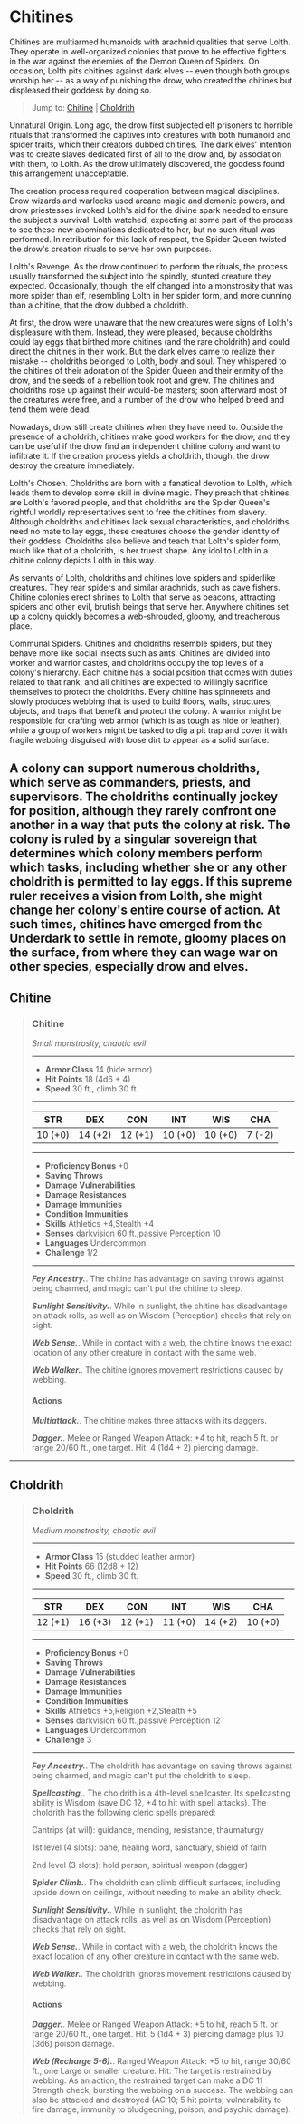# Chitines
Chitines are multiarmed humanoids with arachnid qualities that serve Lolth. They operate in well-organized colonies that prove to be effective fighters in the war against the enemies of the Demon Queen of Spiders. On occasion, Lolth pits chitines against dark elves -- even though both groups worship her -- as a way of punishing the drow, who created the chitines but displeased their goddess by doing so.

> Jump to: [Chitine](#Chitine) | [Choldrith](#Choldrith)


Unnatural Origin. Long ago, the drow first subjected elf prisoners to horrible rituals that transformed the captives into creatures with both humanoid and spider traits, which their creators dubbed chitines. The dark elves' intention was to create slaves dedicated first of all to the drow and, by association with them, to Lolth. As the drow ultimately discovered, the goddess found this arrangement unacceptable.

The creation process required cooperation between magical disciplines. Drow wizards and warlocks used arcane magic and demonic powers, and drow priestesses invoked Lolth's aid for the divine spark needed to ensure the subject's survival. Lolth watched, expecting at some part of the process to see these new abominations dedicated to her, but no such ritual was performed. In retribution for this lack of respect, the Spider Queen twisted the drow's creation rituals to serve her own purposes.

Lolth's Revenge. As the drow continued to perform the rituals, the process usually transformed the subject into the spindly, stunted creature they expected. Occasionally, though, the elf changed into a monstrosity that was more spider than elf, resembling Lolth in her spider form, and more cunning than a chitine, that the drow dubbed a choldrith.

At first, the drow were unaware that the new creatures were signs of Lolth's displeasure with them. Instead, they were pleased, because choldriths could lay eggs that birthed more chitines (and the rare choldrith) and could direct the chitines in their work. But the dark elves came to realize their mistake -- choldriths belonged to Lolth, body and soul. They whispered to the chitines of their adoration of the Spider Queen and their enmity of the drow, and the seeds of a rebellion took root and grew. The chitines and choldriths rose up against their would-be masters; soon afterward most of the creatures were free, and a number of the drow who helped breed and tend them were dead.

Nowadays, drow still create chitines when they have need to. Outside the presence of a choldrith, chitines make good workers for the drow, and they can be useful if the drow find an independent chitine colony and want to infiltrate it. If the creation process yields a choldrith, though, the drow destroy the creature immediately.

Lolth's Chosen. Choldriths are born with a fanatical devotion to Lolth, which leads them to develop some skill in divine magic. They preach that chitines are Lolth's favored people, and that choldriths are the Spider Queen's rightful worldly representatives sent to free the chitines from slavery. Although choldriths and chitines lack sexual characteristics, and choldriths need no mate to lay eggs, these creatures choose the gender identity of their goddess. Choldriths also believe and teach that Lolth's spider form, much like that of a choldrith, is her truest shape. Any idol to Lolth in a chitine colony depicts Lolth in this way.

As servants of Lolth, choldriths and chitines love spiders and spiderlike creatures. They rear spiders and similar arachnids, such as cave fishers. Chitine colonies erect shrines to Lolth that serve as beacons, attracting spiders and other evil, brutish beings that serve her. Anywhere chitines set up a colony quickly becomes a web-shrouded, gloomy, and treacherous place.

Communal Spiders. Chitines and choldriths resemble spiders, but they behave more like social insects such as ants. Chitines are divided into worker and warrior castes, and choldriths occupy the top levels of a colony's hierarchy. Each chitine has a social position that comes with duties related to that rank, and all chitines are expected to willingly sacrifice themselves to protect the choldriths. Every chitine has spinnerets and slowly produces webbing that is used to build floors, walls, structures, objects, and traps that benefit and protect the colony. A warrior might be responsible for crafting web armor (which is as tough as hide or leather), while a group of workers might be tasked to dig a pit trap and cover it with fragile webbing disguised with loose dirt to appear as a solid surface.

A colony can support numerous choldriths, which serve as commanders, priests, and supervisors. The choldriths continually jockey for position, although they rarely confront one another in a way that puts the colony at risk. The colony is ruled by a singular sovereign that determines which colony members perform which tasks, including whether she or any other choldrith is permitted to lay eggs. If this supreme ruler receives a vision from Lolth, she might change her colony's entire course of action. At such times, chitines have emerged from the Underdark to settle in remote, gloomy places on the surface, from where they can wage war on other species, especially drow and elves.
---

## Chitine

>### Chitine
>*Small monstrosity, chaotic evil*
>___
>- **Armor Class** 14 (hide armor)
>- **Hit Points** 18 (4d6 + 4)
>- **Speed** 30 ft., climb 30 ft.
>___
>|**STR**|**DEX**|**CON**|**INT**|**WIS**|**CHA**|
>|:---:|:---:|:---:|:---:|:---:|:---:|
>|10 (+0)|14 (+2)|12 (+1)|10 (+0)|10 (+0)|7 (-2)|
>
>___
>- **Proficiency Bonus** +0
>- **Saving Throws** 
>- **Damage Vulnerabilities** 
>- **Damage Resistances** 
>- **Damage Immunities** 
>- **Condition Immunities** 
>- **Skills** Athletics +4,Stealth +4
>- **Senses** darkvision 60 ft.,passive Perception 10
>- **Languages** Undercommon
>- **Challenge** 1/2
>___
>***Fey Ancestry.***. The chitine has advantage on saving throws against being charmed, and magic can't put the chitine to sleep.
>
>***Sunlight Sensitivity.***. While in sunlight, the chitine has disadvantage on attack rolls, as well as on Wisdom (Perception) checks that rely on sight.
>
>***Web Sense.***. While in contact with a web, the chitine knows the exact location of any other creature in contact with the same web.
>
>***Web Walker.***. The chitine ignores movement restrictions caused by webbing.
>
>#### Actions
>***Multiattack.***. The chitine makes three attacks with its daggers.
>
>***Dagger.***. Melee or Ranged Weapon Attack: +4 to hit, reach 5 ft. or range 20/60 ft., one target. Hit: 4 (1d4 + 2) piercing damage.
>

---

## Choldrith

>### Choldrith
>*Medium monstrosity, chaotic evil*
>___
>- **Armor Class** 15 (studded leather armor)
>- **Hit Points** 66 (12d8 + 12)
>- **Speed** 30 ft., climb 30 ft.
>___
>|**STR**|**DEX**|**CON**|**INT**|**WIS**|**CHA**|
>|:---:|:---:|:---:|:---:|:---:|:---:|
>|12 (+1)|16 (+3)|12 (+1)|11 (+0)|14 (+2)|10 (+0)|
>
>___
>- **Proficiency Bonus** +0
>- **Saving Throws** 
>- **Damage Vulnerabilities** 
>- **Damage Resistances** 
>- **Damage Immunities** 
>- **Condition Immunities** 
>- **Skills** Athletics +5,Religion +2,Stealth +5
>- **Senses** darkvision 60 ft.,passive Perception 12
>- **Languages** Undercommon
>- **Challenge** 3
>___
>***Fey Ancestry.***. The choldrith has advantage on saving throws against being charmed, and magic can't put the choldrith to sleep.
>
>***Spellcasting.***. The choldrith is a 4th-level spellcaster. Its spellcasting ability is Wisdom (save DC 12, +4 to hit with spell attacks). The choldrith has the following cleric spells prepared:
>
>Cantrips (at will): guidance, mending, resistance, thaumaturgy
>
>1st level (4 slots): bane, healing word, sanctuary, shield of faith
>
>2nd level (3 slots): hold person, spiritual weapon (dagger)
>
>***Spider Climb.***. The choldrith can climb difficult surfaces, including upside down on ceilings, without needing to make an ability check.
>
>***Sunlight Sensitivity.***. While in sunlight, the choldrith has disadvantage on attack rolls, as well as on Wisdom (Perception) checks that rely on sight.
>
>***Web Sense.***. While in contact with a web, the choldrith knows the exact location of any other creature in contact with the same web.
>
>***Web Walker.***. The choldrith ignores movement restrictions caused by webbing.
>
>#### Actions
>***Dagger.***. Melee or Ranged Weapon Attack: +5 to hit, reach 5 ft. or range 20/60 ft., one target. Hit: 5 (1d4 + 3) piercing damage plus 10 (3d6) poison damage.
>
>***Web (Recharge 5-6).***. Ranged Weapon Attack: +5 to hit, range 30/60 ft., one Large or smaller creature. Hit: The target is restrained by webbing. As an action, the restrained target can make a DC 11 Strength check, bursting the webbing on a success. The webbing can also be attacked and destroyed (AC 10; 5 hit points; vulnerability to fire damage; immunity to bludgeoning, poison, and psychic damage).
>

